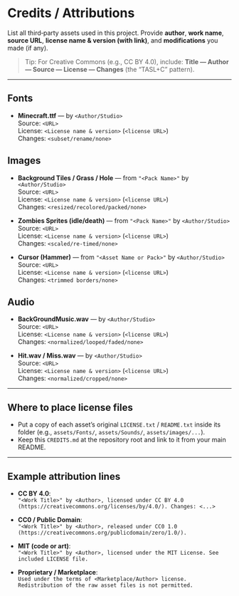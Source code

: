 # Credits / Attributions

List all third‑party assets used in this project. Provide **author**, **work name**, **source URL**, **license name & version (with link)**, and **modifications** you made (if any).

> Tip: For Creative Commons (e.g., CC BY 4.0), include: **Title — Author — Source — License — Changes** (the “TASL+C” pattern).

---

## Fonts
- **Minecraft.ttf** — by `<Author/Studio>`  
  Source: `<URL>`  
  License: `<License name & version>` (`<license URL>`)  
  Changes: `<subset/rename/none>`

## Images
- **Background Tiles / Grass / Hole** — from `"<Pack Name>"` by `<Author/Studio>`  
  Source: `<URL>`  
  License: `<License name & version>` (`<license URL>`)  
  Changes: `<resized/recolored/packed/none>`

- **Zombies Sprites (idle/death)** — from `"<Pack Name>"` by `<Author/Studio>`  
  Source: `<URL>`  
  License: `<License name & version>` (`<license URL>`)  
  Changes: `<scaled/re-timed/none>`

- **Cursor (Hammer)** — from `"<Asset Name or Pack>"` by `<Author/Studio>`  
  Source: `<URL>`  
  License: `<License name & version>` (`<license URL>`)  
  Changes: `<trimmed borders/none>`

## Audio
- **BackGroundMusic.wav** — by `<Author/Studio>`  
  Source: `<URL>`  
  License: `<License name & version>` (`<license URL>`)  
  Changes: `<normalized/looped/faded/none>`

- **Hit.wav / Miss.wav** — by `<Author/Studio>`  
  Source: `<URL>`  
  License: `<License name & version>` (`<license URL>`)  
  Changes: `<normalized/cropped/none>`

---

## Where to place license files
- Put a copy of each asset’s original `LICENSE.txt` / `README.txt` inside its folder (e.g., `assets/Fonts/`, `assets/Sounds/`, `assets/images/...`).  
- Keep this `CREDITS.md` at the repository root and link to it from your main README.

---

## Example attribution lines

- **CC BY 4.0**:  
  `"<Work Title>" by <Author>, licensed under CC BY 4.0 (https://creativecommons.org/licenses/by/4.0/). Changes: <...>`

- **CC0 / Public Domain**:  
  `"<Work Title>" by <Author>, released under CC0 1.0 (https://creativecommons.org/publicdomain/zero/1.0/).`

- **MIT (code or art)**:  
  `"<Work Title>" by <Author>, licensed under the MIT License. See included LICENSE file.`

- **Proprietary / Marketplace**:  
  `Used under the terms of <Marketplace/Author> license. Redistribution of the raw asset files is not permitted.`
